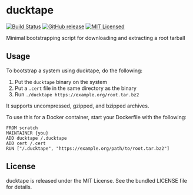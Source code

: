 ducktape
=======

[![Build Status](https://img.shields.io/circleci/project/dock0/ducktape/master.svg)](https://circleci.com/gh/dock0/ducktape)
[![GitHub release](https://img.shields.io/github/release/dock0/ducktape.svg)](https://github.com/dock0/ducktape/releases)
[![MIT Licensed](http://img.shields.io/badge/license-MIT-green.svg)](https://tldrlegal.com/license/mit-license)

Minimal bootstrapping script for downloading and extracting a root tarball

## Usage

To bootstrap a system using ducktape, do the following:

1. Put the `ducktape` binary on the system
2. Put a `.cert` file in the same directory as the binary
3. Run `./ducktape https://example.org/root.tar.bz2`

It supports uncompressed, gzipped, and bzipped archives.

To use this for a Docker container, start your Dockerfile with the following:

```
FROM scratch
MAINTAINER {you}
ADD ducktape /.ducktape
ADD cert /.cert
RUN ["/.ducktape", "https://example.org/path/to/root.tar.bz2"]
```

## License

ducktape is released under the MIT License. See the bundled LICENSE file for details.
